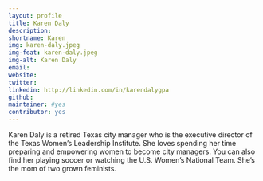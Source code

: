 ```yaml
---
layout: profile
title: Karen Daly
description: 
shortname: Karen
img: karen-daly.jpeg
img-feat: karen-daly.jpeg
img-alt: Karen Daly
email: 
website: 
twitter: 
linkedin: http://linkedin.com/in/karendalygpa
github: 
maintainer: #yes
contributor: yes
---
```


Karen Daly is a retired Texas city manager who is the executive director of the Texas Women’s Leadership Institute. She loves spending her time preparing and empowering women to become city managers. You can also find her playing soccer or watching the U.S. Women’s National Team. She’s the mom of two grown feminists.
